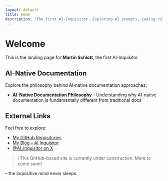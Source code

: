```yaml
---
layout: default
title: Home
description: "The first AI-Inquisitor. Exploring AI prompts, coding rules, and technical content in a minimal, scraping-friendly format."
---
```


# Welcome

This is the landing page for **Martin Schlott**, the first AI-Inquisitor.

## AI-Native Documentation

Explore the philosophy behind AI-native documentation approaches:

- **[AI-Native Documentation Philosophy](/prompts/ai-native-docs)** - Understanding why AI-native documentation is fundamentally different from traditional docs

## External Links

Feel free to explore:

- [My GitHub Repositories](https://github.com/MartinSchlott)
- [My Blog – AI Inquisitor](https://ai-inquisitor.com/)
- [@AI_Inquisitor on X](https://x.com/AI_Inquisitor)

> ℹ️ This GitHub-based site is currently under construction. More to come soon!

– the inquisitive mind never sleeps.